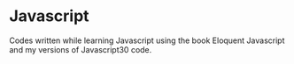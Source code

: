# Javascript

Codes written while learning Javascript using the book Eloquent Javascript and my versions of Javascript30 code.
